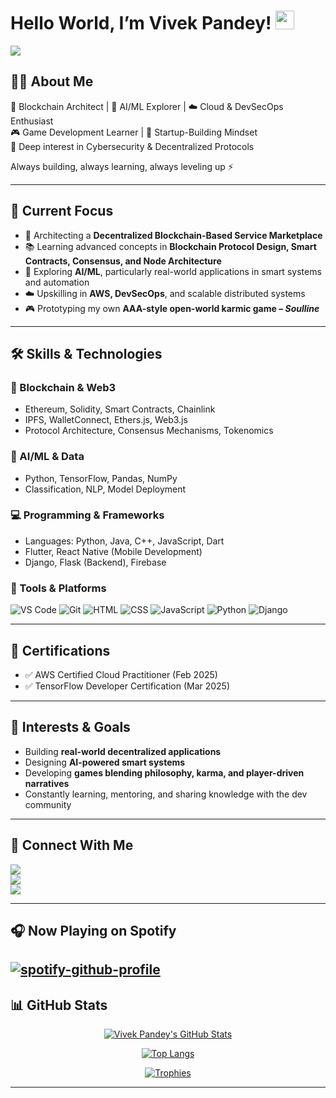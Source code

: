 # Hello World, I’m Vivek Pandey! <img src="https://raw.githubusercontent.com/MartinHeinz/MartinHeinz/master/wave.gif" width="30px">

![](https://komarev.com/ghpvc/?username=Vivek11-09&color=orange)

## 👨‍💻 About Me

🚀 Blockchain Architect | 🧠 AI/ML Explorer | ☁️ Cloud & DevSecOps Enthusiast  
🎮 Game Development Learner | 💼 Startup-Building Mindset  
🔐 Deep interest in Cybersecurity & Decentralized Protocols  

Always building, always learning, always leveling up ⚡

---

## 🧠 Current Focus

- 🚧 Architecting a **Decentralized Blockchain-Based Service Marketplace**
- 📚 Learning advanced concepts in **Blockchain Protocol Design, Smart Contracts, Consensus, and Node Architecture**
- 🧠 Exploring **AI/ML**, particularly real-world applications in smart systems and automation
- ☁️ Upskilling in **AWS, DevSecOps**, and scalable distributed systems
- 🎮 Prototyping my own **AAA-style open-world karmic game – *Soulline***

---

## 🛠️ Skills & Technologies

### 🔗 Blockchain & Web3
- Ethereum, Solidity, Smart Contracts, Chainlink
- IPFS, WalletConnect, Ethers.js, Web3.js
- Protocol Architecture, Consensus Mechanisms, Tokenomics

### 🤖 AI/ML & Data
- Python, TensorFlow, Pandas, NumPy
- Classification, NLP, Model Deployment

### 💻 Programming & Frameworks
- Languages: Python, Java, C++, JavaScript, Dart
- Flutter, React Native (Mobile Development)
- Django, Flask (Backend), Firebase

### 🧰 Tools & Platforms
<p>
  <img alt="VS Code" src="https://img.shields.io/badge/-VS_Code-2088FF?style=flat-square&logo=visual-studio-code&logoColor=white" />
  <img alt="Git" src="https://img.shields.io/badge/-Git-F05032?style=flat-square&logo=git&logoColor=white" />
  <img alt="HTML" src="https://img.shields.io/badge/-HTML5-E34F26?style=flat-square&logo=html5&logoColor=white" />
  <img alt="CSS" src="https://img.shields.io/badge/-CSS3-FB542B?style=flat-square&logo=css3&logoColor=white" />
  <img alt="JavaScript" src="https://img.shields.io/badge/-JavaScript-EC4A3F?style=flat-square&logo=javascript&logoColor=white" />
  <img alt="Python" src="https://img.shields.io/badge/-Python-1a73e8?style=flat-square&logo=python&logoColor=white" />
  <img alt="Django" src="https://img.shields.io/badge/-Django-092E20?style=flat-square&logo=django&logoColor=white" />
</p>

---

## 📜 Certifications

- ✅ AWS Certified Cloud Practitioner (Feb 2025)  
- ✅ TensorFlow Developer Certification (Mar 2025)

---

## 🎯 Interests & Goals

- Building **real-world decentralized applications**
- Designing **AI-powered smart systems**
- Developing **games blending philosophy, karma, and player-driven narratives**
- Constantly learning, mentoring, and sharing knowledge with the dev community

---

## 🔗 Connect With Me

[<img src="https://img.shields.io/badge/twitter-%231DA1F2.svg?&style=for-the-badge&logo=twitter&logoColor=white" />](https://twitter.com/VivekPa78896663)  
[<img src="https://img.shields.io/badge/linkedin-%230077B5.svg?&style=for-the-badge&logo=linkedin&logoColor=white" />](https://www.linkedin.com/in/vivek-pandey-0b855b17b/)  
[<img src="https://img.shields.io/badge/instagram-%23E4405F.svg?&style=for-the-badge&logo=instagram&logoColor=white">](https://www.instagram.com/_._raj_pandey_._/)

---

## 🎧 Now Playing on Spotify

[![spotify-github-profile](https://spotify-github-profile.kittinanx.com/api/view?uid=31lz5p7jnb5pqaq2e23kezpuc3hq&cover_image=true&theme=default&show_offline=false&background_color=121212&interchange=false)](https://github.com/kittinan/spotify-github-profile)
---

## 📊 GitHub Stats

<div align="center">

[![Vivek Pandey's GitHub Stats](https://github-readme-stats.vercel.app/api?username=Vivek11-09&theme=merko&show_icons=true)](https://github.com/anuraghazra/github-readme-stats)

[![Top Langs](https://github-readme-stats.vercel.app/api/top-langs/?username=Vivek11-09&layout=compact&theme=merko)](https://github.com/anuraghazra/github-readme-stats)

[![Trophies](https://github-profile-trophy.vercel.app/?username=Vivek11-09&theme=darkhub&no-bg=true)](https://github.com/ryo-ma/github-profile-trophy)

</div>

---
